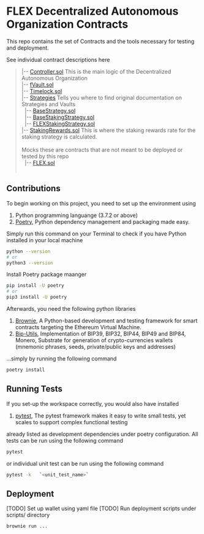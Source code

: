 # FLEX Decentralized Autonomous Organization Contracts

This repo contains the set of Contracts and the tools necessary for testing and deployment.

See individual contract descriptions here

>
> |-- [Controller.sol](./docs/controller.md)  This is the main logic of the Decentralized Autonomous Organization  
> |-- [fVault.sol](./docs/fvault.md)  
> |-- [Timelock.sol](./docs/timelock.md)  
> |-- [Strategies](./docs/strategies.md)  Tells you where to find original documentation on Strategies and Vaults  
> &nbsp;&nbsp;|-- [BaseStrategy.sol](./docs/strategies/base_strategy.md)  
> &nbsp;&nbsp;|-- [BaseStakingStrategy.sol](./docs/strategies/base_staking_strategy.md)  
> &nbsp;&nbsp;|-- [FLEXStakingStrategy.sol](./docs/strategies/flex_staking_strategy.md)  
> |-- [StakingRewards.sol](./docs/staking_rewards.md)  This is where the staking rewards rate for the staking strategy is calculated.  
> &nbsp;  
> Mocks  these are contracts that are not meant to be deployed or tested by this repo  
> &nbsp;&nbsp;|-- [FLEX.sol](./docs/mocks/flex.md)  
> &nbsp;  

## Contributions

To begin working on this project, you need to set up the environment using

1. Python programming  languange (3.7.2 or above)
2. [Poetry](https://github.com/python-poetry/poetry), Python dependency management and packaging made easy.

Simply run this command on your Terminal to check if you have Python installed in your local machine

```bash
python --version
# or
python3 --version
```

Install Poetry package maanger

```bash
pip install -U poetry
# or
pip3 install -U poetry
```

Afterwards, you need the following python libraries

1. [Brownie](https://github.com/eth-brownie/brownie), A Python-based development and testing framework for smart contracts targeting the Ethereum Virtual Machine.
2. [Bip-Utils](https://github.com/ebellocchia/bip_utils), Implementation of BIP39, BIP32, BIP44, BIP49 and BIP84, Monero, Substrate for generation of crypto-currencies wallets (mnemonic phrases, seeds, private/public keys and addresses)

...simply by running the following command

```bash
poetry install
```

## Running Tests

If you set-up the workspace correctly, you would also have installed

1. [pytest](https://github.com/pytest-dev/pytest), The pytest framework makes it easy to write small tests, yet scales to support complex functional testing

already listed as development dependencies under poetry configuration.
All tests can be run using the following command

```bash
pytest
```

or individual unit test can be run using the following command

```bash
pytest -k   `<unit_test_name>` 
```

## Deployment

[TODO] Set up wallet using yaml file
[TODO] Run deployment scripts under scripts/ directory

```bash
brownie run ...
```
